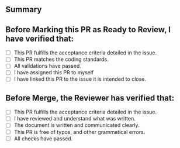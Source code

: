 ## Summary

<!-- Add a 2-3 sentence description of that this PR does -->

## Before Marking this PR as Ready to Review, I have verified that:

- [ ] This PR fulfills the acceptance criteria detailed in the issue.
- [ ] This PR matches the coding standards.
- [ ] All validations have passed.
- [ ] I have assigned this PR to myself
- [ ] I have linked this PR to the issue it is intended to close.

## Before Merge, the Reviewer has verified that:

- [ ] This PR fulfills the acceptance criteria detailed in the issue.
- [ ] I have reviewed and understand what was written.
- [ ] The document is written and communicated clearly.
- [ ] This PR is free of typos, and other grammatical errors.
- [ ] All checks have passed.